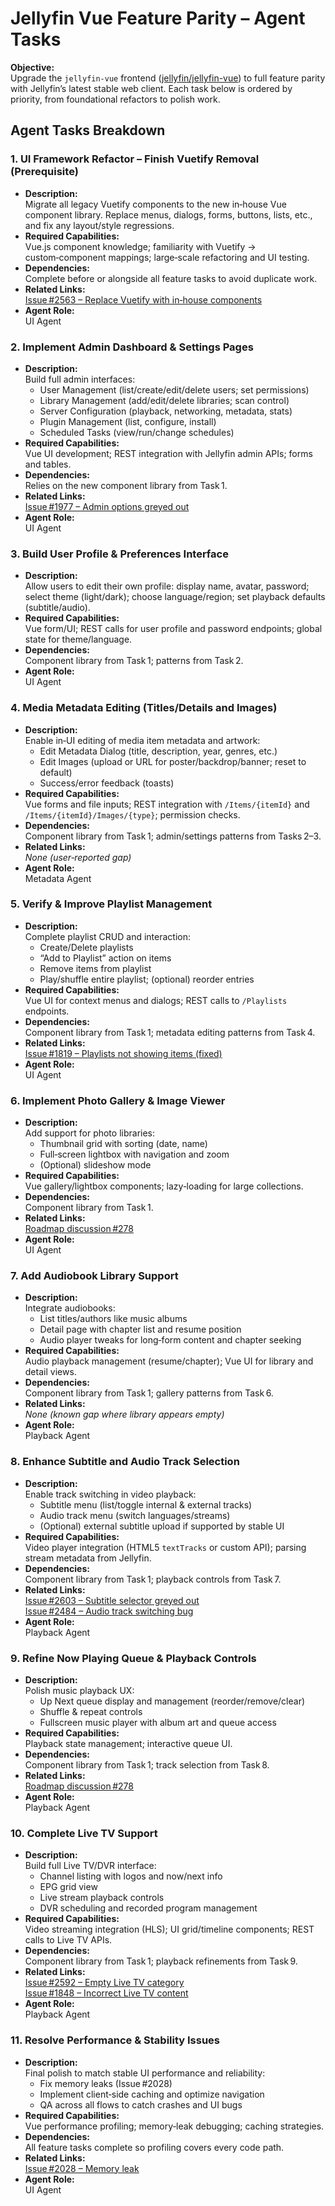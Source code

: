 # Jellyfin Vue Feature Parity – Agent Tasks

**Objective:**  
Upgrade the `jellyfin-vue` frontend ([jellyfin/jellyfin-vue](https://github.com/jellyfin/jellyfin-vue)) to full feature parity with Jellyfin’s latest stable web client. Each task below is ordered by priority, from foundational refactors to polish work.

## Agent Tasks Breakdown

### 1. UI Framework Refactor – Finish Vuetify Removal (Prerequisite)
- **Description:**  
  Migrate all legacy Vuetify components to the new in‑house Vue component library. Replace menus, dialogs, forms, buttons, lists, etc., and fix any layout/style regressions.
- **Required Capabilities:**  
  Vue.js component knowledge; familiarity with Vuetify → custom‑component mappings; large‑scale refactoring and UI testing.
- **Dependencies:**  
  Complete before or alongside all feature tasks to avoid duplicate work.
- **Related Links:**  
  [Issue #2563 – Replace Vuetify with in‑house components](https://github.com/jellyfin/jellyfin-vue/issues/2563)
- **Agent Role:**  
  UI Agent

### 2. Implement Admin Dashboard & Settings Pages
- **Description:**  
  Build full admin interfaces:
    - User Management (list/create/edit/delete users; set permissions)  
    - Library Management (add/edit/delete libraries; scan control)  
    - Server Configuration (playback, networking, metadata, stats)  
    - Plugin Management (list, configure, install)  
    - Scheduled Tasks (view/run/change schedules)
- **Required Capabilities:**  
  Vue UI development; REST integration with Jellyfin admin APIs; forms and tables.
- **Dependencies:**  
  Relies on the new component library from Task 1.
- **Related Links:**  
  [Issue #1977 – Admin options greyed out](https://github.com/jellyfin/jellyfin-vue/issues/1977)
- **Agent Role:**  
  UI Agent

### 3. Build User Profile & Preferences Interface
- **Description:**  
  Allow users to edit their own profile: display name, avatar, password; select theme (light/dark); choose language/region; set playback defaults (subtitle/audio).
- **Required Capabilities:**  
  Vue form/UI; REST calls for user profile and password endpoints; global state for theme/language.
- **Dependencies:**  
  Component library from Task 1; patterns from Task 2.
- **Agent Role:**  
  UI Agent

### 4. Media Metadata Editing (Titles/Details and Images)
- **Description:**  
  Enable in‑UI editing of media item metadata and artwork:
    - Edit Metadata Dialog (title, description, year, genres, etc.)  
    - Edit Images (upload or URL for poster/backdrop/banner; reset to default)  
    - Success/error feedback (toasts)
- **Required Capabilities:**  
  Vue forms and file inputs; REST integration with `/Items/{itemId}` and `/Items/{itemId}/Images/{type}`; permission checks.
- **Dependencies:**  
  Component library from Task 1; admin/settings patterns from Tasks 2–3.
- **Related Links:**  
  *None (user‑reported gap)*
- **Agent Role:**  
  Metadata Agent

### 5. Verify & Improve Playlist Management
- **Description:**  
  Complete playlist CRUD and interaction:
    - Create/Delete playlists  
    - “Add to Playlist” action on items  
    - Remove items from playlist  
    - Play/shuffle entire playlist; (optional) reorder entries
- **Required Capabilities:**  
  Vue UI for context menus and dialogs; REST calls to `/Playlists` endpoints.
- **Dependencies:**  
  Component library from Task 1; metadata editing patterns from Task 4.
- **Related Links:**  
  [Issue #1819 – Playlists not showing items (fixed)](https://github.com/jellyfin/jellyfin-vue/issues/1819)
- **Agent Role:**  
  UI Agent

### 6. Implement Photo Gallery & Image Viewer
- **Description:**  
  Add support for photo libraries:
    - Thumbnail grid with sorting (date, name)  
    - Full‑screen lightbox with navigation and zoom  
    - (Optional) slideshow mode
- **Required Capabilities:**  
  Vue gallery/lightbox components; lazy‑loading for large collections.
- **Dependencies:**  
  Component library from Task 1.
- **Related Links:**  
  [Roadmap discussion #278](https://github.com/jellyfin/jellyfin-vue/discussions/278)
- **Agent Role:**  
  UI Agent

### 7. Add Audiobook Library Support
- **Description:**  
  Integrate audiobooks:
    - List titles/authors like music albums  
    - Detail page with chapter list and resume position  
    - Audio player tweaks for long‑form content and chapter seeking
- **Required Capabilities:**  
  Audio playback management (resume/chapter); Vue UI for library and detail views.
- **Dependencies:**  
  Component library from Task 1; gallery patterns from Task 6.
- **Related Links:**  
  *None (known gap where library appears empty)*
- **Agent Role:**  
  Playback Agent

### 8. Enhance Subtitle and Audio Track Selection
- **Description:**  
  Enable track switching in video playback:
    - Subtitle menu (list/toggle internal & external tracks)  
    - Audio track menu (switch languages/streams)  
    - (Optional) external subtitle upload if supported by stable UI
- **Required Capabilities:**  
  Video player integration (HTML5 `textTracks` or custom API); parsing stream metadata from Jellyfin.
- **Dependencies:**  
  Component library from Task 1; playback controls from Task 7.
- **Related Links:**  
  [Issue #2603 – Subtitle selector greyed out](https://github.com/jellyfin/jellyfin-vue/issues/2603)  
  [Issue #2484 – Audio track switching bug](https://github.com/jellyfin/jellyfin-vue/issues/2484)
- **Agent Role:**  
  Playback Agent

### 9. Refine Now Playing Queue & Playback Controls
- **Description:**  
  Polish music playback UX:
    - Up Next queue display and management (reorder/remove/clear)  
    - Shuffle & repeat controls  
    - Fullscreen music player with album art and queue access
- **Required Capabilities:**  
  Playback state management; interactive queue UI.
- **Dependencies:**  
  Component library from Task 1; track selection from Task 8.
- **Related Links:**  
  [Roadmap discussion #278](https://github.com/jellyfin/jellyfin-vue/discussions/278)
- **Agent Role:**  
  Playback Agent

### 10. Complete Live TV Support
- **Description:**  
  Build full Live TV/DVR interface:
    - Channel listing with logos and now/next info  
    - EPG grid view  
    - Live stream playback controls  
    - DVR scheduling and recorded program management
- **Required Capabilities:**  
  Video streaming integration (HLS); UI grid/timeline components; REST calls to Live TV APIs.
- **Dependencies:**  
  Component library from Task 1; playback refinements from Task 9.
- **Related Links:**  
  [Issue #2592 – Empty Live TV category](https://github.com/jellyfin/jellyfin-vue/issues/2592)  
  [Issue #1848 – Incorrect Live TV content](https://github.com/jellyfin/jellyfin-vue/issues/1848)
- **Agent Role:**  
  Playback Agent

### 11. Resolve Performance & Stability Issues
- **Description:**  
  Final polish to match stable UI performance and reliability:
    - Fix memory leaks (Issue #2028)  
    - Implement client‑side caching and optimize navigation  
    - QA across all flows to catch crashes and UI bugs
- **Required Capabilities:**  
  Vue performance profiling; memory‑leak debugging; caching strategies.
- **Dependencies:**  
  All feature tasks complete so profiling covers every code path.
- **Related Links:**  
  [Issue #2028 – Memory leak](https://github.com/jellyfin/jellyfin-vue/issues/2028)
- **Agent Role:**  
  UI Agent
